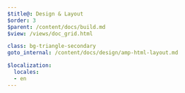 ```yaml
---
$title@: Design & Layout
$order: 3
$parent: /content/docs/build.md
$view: /views/doc_grid.html

class: bg-triangle-secondary
goto_internal: /content/docs/design/amp-html-layout.md

$localization:
  locales:
  - en
---
```

